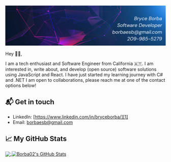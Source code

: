 <!--
**Borba02/Borba02** is a ✨ _special_ ✨ repository because its `README.md` (this file) appears on your GitHub profile.

Here are some ideas to get you started:

- 🔭 I’m currently working on ...
- 🌱 I’m currently learning ...
- 👯 I’m looking to collaborate on ...
- 🤔 I’m looking for help with ...
- 💬 Ask me about ...
- 📫 How to reach me: ...
- 😄 Pronouns: ...
- ⚡ Fun fact: ...
-->

![name-of-your-image](https://github.com/Borba02/Borba02/blob/main/Blue%20Minimalist%20Futuristic%20Linkedin%20Banner%20(4).png?raw=true)

Hey 👋🏻,

I am a tech enthusiast and Software Engineer from California
🇦🇹. I am interested in, write about, and develop (open source) software solutions
using JavaScript and React. I have just started my learning journey with C# and .NET
I am open to collaborations, please reach me at one of the contact options below!

## 📬 Get in touch
- LinkedIn: [https://www.linkedin.com/in/bryceborba/][1]
- Email: borbaesb@gmail.com


## &#x1f4c8; My GitHub Stats

<a href="https://github.com/Borba02/Borba02">
  <img align="center" src="https://github-readme-stats.vercel.app/api/top-langs/?username=Borba02&hide=java,html&title_color=000000&text_color=000000" />
</a>

<a href="https://github.com/Borba02/Borba02">
  <img align="center" src="https://github-readme-stats.vercel.app/api?username=Borba02&show_icons=true&line_height=27&count_private=true&title_color=000000&text_color=000000&icon_color=FAC051" alt="Borba02's GitHub Stats" />
</a>


[1]: https://www.linkedin.com/in/bryceborba/
